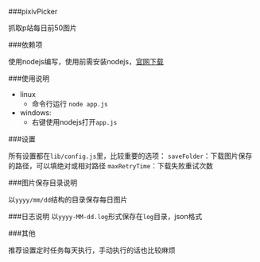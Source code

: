 ###pixivPicker

抓取p站每日前50图片

###依赖项

使用nodejs编写，使用前需安装nodejs，[官网下载](http://nodejs.org/)

###使用说明

  * linux
    * 命令行运行 `node app.js`
  * windows:
    * 右键使用nodejs打开`app.js`

###设置

所有设置都在`lib/config.js`里，比较重要的选项：
`saveFolder`：下载图片保存的路径，可以填绝对或相对路径
`maxRetryTime`：下载失败重试次数

###图片保存目录说明

以`yyyy/mm/dd`结构的目录保存每日图片

###日志说明
以`yyyy-MM-dd.log`形式保存在`log`目录，json格式

###其他

推荐设置定时任务每天执行，手动执行的话也比较麻烦

